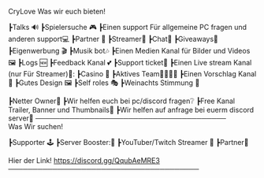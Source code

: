 CryLove
                                                                                           Was wir euch bieten!

┣Talks 🔊
┣Spielersuche 🎮
┣Einen support Für allgemeine PC fragen und anderen support💻
┣Partner 🤝
┣Streamer🎥
┣Chat📩
┣Giveaways🎉
┣Eigenwerbung 🎬
┣Musik bot:notes:
┣Einen Medien Kanal für Bilder und Videos🖼 
┣Logs 🆕
┣Feedback Kanal 💕
┣Support ticket📩
┣Einen Live stream Kanal (nur Für Streamer)🎥:
┣Casino 🎲
┣Aktives Team👨‍👩‍👧‍👦
┣Einen Vorschlag Kanal📑
┣Gutes Design 🖼
┣Self roles 🎭
┣Weinachts Stimmung 🎄


┣Netter Owner💞 
┣Wir helfen euch bei pc/discord fragen❔
┣Free Kanal Trailer, Banner und Thumbnails📸
┣Wir helfen auf anfrage bei euerm discord server🤝
───────────────────────────────────────                                
Was Wir suchen!

┣Supporter 🕹
┣Server Booster:🔮
┣YouTuber/Twitch Streamer 🎥
┣Partner🤝


Hier der Link!   https://discord.gg/QqubAeMRE3
───────────────────────────────────────


